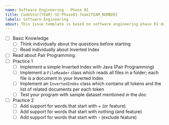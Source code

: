 ```yaml
---
name: Software Engineering - Phase 01
title: CodeStar[YEAR]-SE-Phase01-Team[TEAM_NUMBER]
labels: Software Engineering
about: This issue template is based on software engineering phase 01 document
---
```


-   [ ] Basic Knowledge
    -   [ ] Think individually about the questions before starting
    -   [ ] Read individually about Inverted Index
-   [ ] Read about Pair Programming.
-   [ ] Practice 1
    -   [ ] Implement a simple Inverted Index with Java (Pair Programming)
    -   [ ] Implement a `FileReader` class which reads all files in a folder; each file is a document in your Inverted Index
    -   [ ] Implement an `InvertedIndex` class which contains all tokens and the list of related documents per each token
    -   [ ] Test your program with sample dataset mentioned in the doc
-   [ ] Practice 2
    -   [ ] Add support for words that start with + (or feature)
    -   [ ] Add support for words that start with nothing (and feature)
    -   [ ] Add support for words that start with - (exclude feature)
